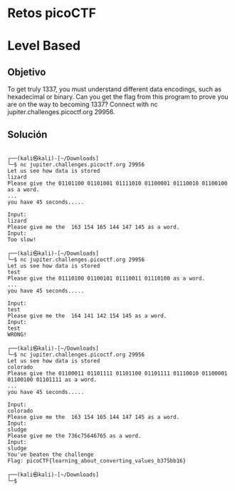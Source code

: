 # Retos picoCTF

# Level Based

## Objetivo
To get truly 1337, you must understand different data encodings, such as hexadecimal or binary. Can you get the flag from this program to prove you are on the way to becoming 1337? Connect with nc jupiter.challenges.picoctf.org 29956.

## Solución

```
                                                               
┌──(kali㉿kali)-[~/Downloads]
└─$ nc jupiter.challenges.picoctf.org 29956 
Let us see how data is stored
lizard
Please give the 01101100 01101001 01111010 01100001 01110010 01100100 as a word.
...
you have 45 seconds.....

Input:
lizard
Please give me the  163 154 165 144 147 145 as a word.
Input:
Too slow!
                                                                         
┌──(kali㉿kali)-[~/Downloads]
└─$ nc jupiter.challenges.picoctf.org 29956
Let us see how data is stored
test
Please give the 01110100 01100101 01110011 01110100 as a word.
...
you have 45 seconds.....

Input:
test
Please give me the  164 141 142 154 145 as a word.
Input:
test
WRONG!
                                                                         
┌──(kali㉿kali)-[~/Downloads]
└─$ nc jupiter.challenges.picoctf.org 29956
Let us see how data is stored
colorado
Please give the 01100011 01101111 01101100 01101111 01110010 01100001 01100100 01101111 as a word.
...
you have 45 seconds.....

Input:
colorado
Please give me the  163 154 165 144 147 145 as a word.
Input:
sludge
Please give me the 736c75646765 as a word.
Input:
sludge
You've beaten the challenge
Flag: picoCTF{learning_about_converting_values_b375bb16}
                                                                         
┌──(kali㉿kali)-[~/Downloads]
└─$ 

```

